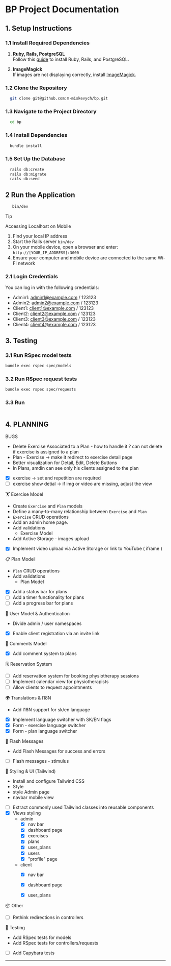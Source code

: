 # BP Project Documentation

## 1. Setup Instructions

### 1.1 Install Required Dependencies

1. **Ruby, Rails, PostgreSQL**  
   Follow this [guide](https://gorails.com/setup/macos/14-sonoma) to install Ruby, Rails, and PostgreSQL.

2. **ImageMagick**  
   If images are not displaying correctly, install [ImageMagick](https://guides.rubyonrails.org/active_storage_overview.html#requirements).


### 1.2 Clone the Repository
```bash
  git clone git@github.com:m-miskevych/bp.git
```

### 1.3 Navigate to the Project Directory
```bash
  cd bp
```

### 1.4 Install Dependencies
```bash
  bundle install
```

### 1.5 Set Up the Database
```bash
  rails db:create
  rails db:migrate
  rails db:seed
```

## 2 Run the Application
```bash
   bin/dev
```
> [!TIP]
> Accessing Localhost on Mobile
> 1. Find your local IP address
> 2. Start the Rails server  `bin/dev`
> 3. On your mobile device, open a browser and enter: `http://[YOUR_IP_ADDRESS]:3000`
> 4. Ensure your computer and mobile device are connected to the same Wi-Fi network


### 2.1 Login Credentials
You can log in with the following credentials:
+ Admin1: admin1@example.com / 123123
+ Admin2: admin2@example.com / 123123
+ Client1: client1@example.com / 123123
+ Client2: client2@example.com / 123123
+ Client3: client3@example.com / 123123
+ Client4: client4@example.com / 123123

## 3. Testing

### 3.1 Run RSpec model tests
```bash
bundle exec rspec spec/models
```

### 3.2 Run RSpec request tests
```bash
bundle exec rspec spec/requests
```

### 3.3 Run 
```bash

```

## 4. PLANNING

BUGS
+ Delete Exercise Associated to a Plan - how to handle it ? can not delete if exercise is assigned to a plan
+ Plan - Exercise -> make it redirect to exercise detail page
+ Better visualization for Detail, Edit, Delete Buttons
+ In Plans, amdin can see only his clients assigned to the plan
- [x] exercise -> set and repetition are required
- [ ] exercise show detial -> if img or video are missing, adjust the view

🏋️ Exercise Model
+ Create `Exercise` and `Plan` models
+ Define a many-to-many relationship between `Exercise` and `Plan`
+ `Exercise` CRUD operations
+ Add an admin home page.
+ Add validations
   + Exercise Model
+ Add Active Storage - images upload
- [x] Implement video upload via Active Storage or link to YouTube ( iframe ) 

📋 Plan Model
+ `Plan` CRUD operations
+  Add validations
   + Plan Model
- [x] Add a status bar for plans
- [ ] Add a timer functionality for plans
- [ ] Add a progress bar for plans

👤 User Model & Authentication
+  Divide admin / user namespaces
- [x] Enable client registration via an invite link

💬 Comments Model
- [x] Add comment system to plans

🗓️ Reservation System
- [ ] Add reservation system for booking physiotherapy sessions
- [ ] Implement calendar view for physiotherapists
- [ ] Allow clients to request appointments

🌍 Translations & I18N
+  Add I18N support for sk/en language
- [x] Implement language switcher with SK/EN flags
- [x] Form - exercise language switcher
- [x] Form - plan language switcher

🔔 Flash Messages 
+  Add Flash Messages for success and errors
- [ ] Flash messages - stimulus 

🎨 Styling & UI (Tailwind)
+  Install and configure Tailwind CSS
+  Style
  +  style Admin page
  +  navbar mobile view
- [ ] Extract commonly used Tailwind classes into reusable components
- [x] Views styling
  - admin
    - [x] nav bar
    - [x] dashboard page
    - [x] exercises 
    - [x] plans
    - [x] user_plans
    - [x] users
    - [x] "profile" page
  - client
    - [x] nav bar
    - [x] dashboard page
    - [x] user_plans


📦 Other
- [ ] Rethink redirections in controllers

🔬 Testing
+  Add RSpec tests for models
+  Add RSpec tests for controllers/requests
- [ ] Add Capybara tests
--- 

